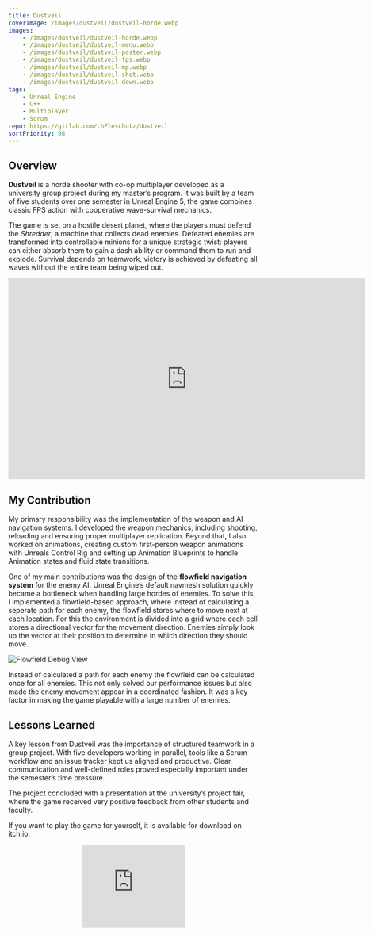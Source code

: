 ```yaml
---
title: Dustveil
coverImage: /images/dustveil/dustveil-horde.webp
images: 
    - /images/dustveil/dustveil-horde.webp
    - /images/dustveil/dustveil-menu.webp
    - /images/dustveil/dustveil-poster.webp
    - /images/dustveil/dustveil-fps.webp
    - /images/dustveil/dustveil-mp.webp
    - /images/dustveil/dustveil-shot.webp
    - /images/dustveil/dustveil-down.webp
tags: 
    - Unreal Engine
    - C++
    - Multiplayer
    - Scrum
repo: https://gitlab.com/chFleschutz/dustveil
sortPriority: 98
---
```


## Overview

**Dustveil** is a horde shooter with co-op multiplayer developed as a university group project during my master’s program. It was built by a team of five students over one semester in Unreal Engine 5, the game combines classic FPS action with cooperative wave-survival mechanics.

The game is set on a hostile desert planet, where the players must defend the *Shredder*, a machine that collects dead enemies. Defeated enemies are transformed into controllable minions for a unique strategic twist: players can either absorb them to gain a dash ability or command them to run and explode. Survival depends on teamwork, victory is achieved by defeating all waves without the entire team being wiped out.

<div style="text-align: center;">
     <iframe title="YouTube video player"
        width="720" height="405"
        src="https://www.youtube.com/embed/pLDaQ7Zkxxc"
        frameborder="0">
    </iframe> 
</div>


## My Contribution

My primary responsibility was the implementation of the weapon and AI navigation systems. I developed the weapon mechanics, including shooting, reloading and ensuring proper multiplayer replication. Beyond that, I also worked on animations, creating custom first-person weapon animations with Unreals Control Rig and setting up Animation Blueprints to handle Animation states and fluid state transitions.

One of my main contributions was the design of the **flowfield navigation system** for the enemy AI. Unreal Engine’s default navmesh solution quickly became a bottleneck when handling large hordes of enemies. To solve this, I implemented a flowfield-based approach, where instead of calculating a seperate path for each enemy, the flowfield stores where to move next at each location. For this the environment is divided into a grid where each cell stores a directional vector for the movement direction. Enemies simply look up the vector at their position to determine in which direction they should move. 

![Flowfield Debug View](/images/dustveil/flowfield.webp)

Instead of calculated a path for each enemy the flowfield can be calculated once for all enemies. This not only solved our performance issues but also made the enemy movement appear in a coordinated fashion. It was a key factor in making the game playable with a large number of enemies.


## Lessons Learned

A key lesson from Dustveil was the importance of structured teamwork in a group project. With five developers working in parallel, tools like a Scrum workflow and an issue tracker kept us aligned and productive. Clear communication and well-defined roles proved especially important under the semester’s time pressure.

The project concluded with a presentation at the university’s project fair, where the game received very positive feedback from other students and faculty.

If you want to play the game for yourself, it is available for download on itch.io:

<div style="text-align: center;">
    <iframe title="Download Dustveil" 
        width="208" height="167"
        src="https://itch.io/embed/3670355?dark=true" 
        frameborder="0">
        <a href="https://loparde.itch.io/dust-veil">
            Dust Veil by Loparde, Burger511, chFleschutz, Ruediger
        </a>
    </iframe>
</div>
